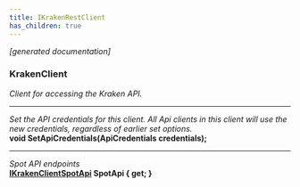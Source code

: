 ```yaml
---
title: IKrakenRestClient
has_children: true
---
```

*[generated documentation]*  
### KrakenClient  
*Client for accessing the Kraken API.*
  
***
*Set the API credentials for this client. All Api clients in this client will use the new credentials, regardless of earlier set options.*  
**void SetApiCredentials(ApiCredentials credentials);**  
***
*Spot API endpoints*  
**[IKrakenClientSpotApi](SpotApi/IKrakenClientSpotApi.html) SpotApi { get; }**  
